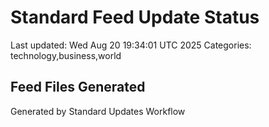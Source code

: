 # Standard Feed Update Status
Last updated: Wed Aug 20 19:34:01 UTC 2025
Categories: technology,business,world

## Feed Files Generated

Generated by Standard Updates Workflow
